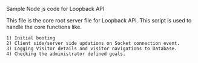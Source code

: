 Sample Node js code for Loopback API

This file is the core root server file for Loopback API.
This script is used to handle the core functions like.

	1) Initial booting
	2) Client side/server side updations on Socket connection event.
	3) Logging Visitor details and visitor navigations to Database.
	4) Checking the administrator defined goals.
